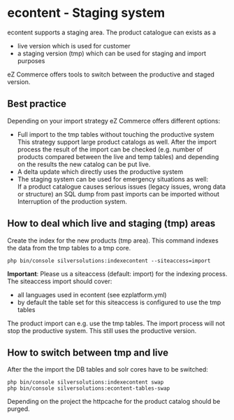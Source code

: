 #  econtent - Staging system 

econtent supports a staging area. The product catalogue can exists as a 

  - live version which is used for customer
  - a staging version (tmp) which can be used for staging and import purposes

eZ Commerce offers tools to switch between the productive and staged version. 

## Best practice 

Depending on your import strategy eZ Commerce offers different options:

  - Full import to the tmp tables without touching the productive system  
    This strategy support large product catalogs as well. After the import process the result of the import can be checked (e.g. number of products compared between the live and temp tables) and depending on the results the new catalog can be put live.
  - A delta update which directly uses the productive system
  - The staging system can be used for emergency situations as well:  
    If a product catalogue causes serious issues (legacy issues, wrong data or structure) an SQL dump from past imports can be imported without Interruption of the production system.

## How to deal which live and staging (tmp) areas

Create the index for the new products (tmp area). This command indexes the data from the tmp tables to a tmp core.

``` 
php bin/console silversolutions:indexecontent --siteaccess=import
```

**Important**: Please us a siteaccess (default: import) for the indexing process. The siteaccess import should cover:

  - all languages used in econtent (see ezplatform.yml)
  - by default the table set for this siteaccess is configured to use the tmp tables

The product import can e.g. use the tmp tables. The import process will not stop the productive system. This still uses the productive version. 

## How to switch between tmp and live 

After the the import the DB tables and solr cores have to be switched:

``` 
php bin/console silversolutions:indexecontent swap
php bin/console silversolutions:econtent-tables-swap
```

Depending on the project the httpcache for the product catalog should be purged.
